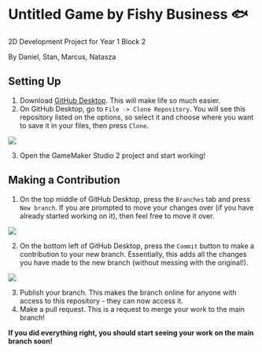 # Untitled Game by Fishy Business 🐟
2D Development Project for Year 1 Block 2

By Daniel, Stan, Marcus, Natasza

## Setting Up
1. Download [GitHub Desktop](https://desktop.github.com/). This will make life so much easier.
2. On GitHub Desktop, go to `File -> Clone Repository`. You will see this repository listed on the options, so select it and choose where you want to save it in your files, then press `Clone`.

![](https://i.imgur.com/A31LvJV.png)

3. Open the GameMaker Studio 2 project and start working!

## Making a Contribution
1. On the top middle of GitHub Desktop, press the `Branches` tab and press `New branch`. If you are prompted to move your changes over (if you have already started working on it), then feel free to move it over.

![](https://i.imgur.com/15lijiM.png)

2. On the bottom left of GitHub Desktop, press the `Commit` button to make a contribution to your new branch. Essentially, this adds all the changes you have made to the new branch (without messing with the original!). 

![](https://i.imgur.com/Kh1YY5n.png)

3. Publish your branch. This makes the branch online for anyone with access to this repository - they can now access it.
4. Make a pull request. This is a request to merge your work to the main branch!

**If you did everything right, you should start seeing your work on the main branch soon!**
